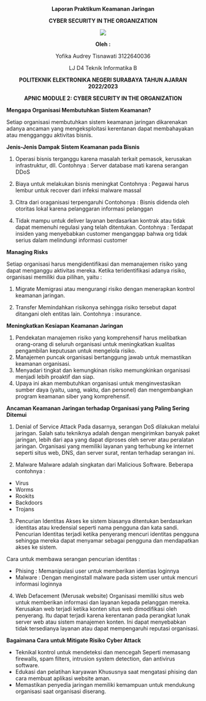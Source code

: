 <div align="center">

**Laporan Praktikum Keamanan Jaringan** 

**CYBER SECURITY IN THE ORGANIZATION** 

![](Aspose.Words.c206cde6-6acf-4022-874f-d7fb0048454d.001.png)

**Oleh :** 

Yofika Audrey Tisnawati 3122640036 

LJ D4 Teknik Informatika B 

**POLITEKNIK ELEKTRONIKA NEGERI SURABAYA TAHUN AJARAN 2022/2023** 

**APNIC MODULE 2: CYBER SECURITY IN THE ORGANIZATION**

</div>

**Mengapa Organisasi Membutuhkan Sistem Keamanan?**

Setiap organisasi membutuhkan sistem keamanan jaringan dikarenakan adanya ancaman yang mengeksploitasi kerentanan dapat membahayakan atau mengganggu aktivitas bisnis.

**Jenis-Jenis Dampak Sistem Keamanan pada Bisnis**

1.	Operasi bisnis terganggu karena masalah terkait pemasok, kerusakan infrastruktur, dll. 
Contohnya : Server database mati karena serangan DDoS

2.	Biaya untuk melakukan bisnis meningkat
Contohnya : Pegawai harus lembur untuk recover dari infeksi malware massal

3.	Citra dari oraganisasi terpengaruhi
Contohonya : Bisnis didenda oleh otoritas lokal karena pelanggaran informasi pelanggan

4.	Tidak mampu untuk deliver layanan berdasarkan kontrak atau tidak dapat memenuhi regulasi yang telah ditentukan.
Contohnya : Terdapat insiden yang menyebabkan customer menganggap bahwa org tidak serius dalam melindungi informasi customer

**Managing Risks**

Setiap organisasi harus mengidentifikasi dan memanajemen risiko yang dapat menganggu aktivitas mereka. Ketika teridentifikasi adanya risiko, organisasi memiliki dua pilihan, yaitu :
1.	Migrate
Memigrasi atau mengurangi risiko dengan menerapkan kontrol keamanan jaringan.

2.	Transfer
Memindahkan risikonya sehingga risiko tersebut dapat ditangani oleh entitas lain. Contohnya : insurance.

**Meningkatkan Kesiapan Keamanan Jaringan**

1.	Pendekatan manajemen risiko yang komprehensif harus melibatkan orang-orang di seluruh organisasi untuk meningkatkan kualitas pengambilan keputusan untuk mengelola risiko.
2.	Manajemen puncak organisasi bertanggung jawab untuk memastikan keamanan organisasi.
3.	Menyadari tingkat dan kemungkinan risiko memungkinkan organisasi menjadi lebih proaktif dan siap.
4.	Upaya ini akan membutuhkan organisasi untuk menginvestasikan sumber daya (yaitu, uang, waktu, dan personel) dan mengembangkan program keamanan siber yang komprehensif.


**Ancaman Keamanan Jaringan terhadap Organisasi yang Paling Sering Ditemui**

1.	Denial of Service Attack
Pada dasarnya, serangan DoS dilakukan melalui jaringan. Salah satu tekniknya adalah dengan mengirimkan banyak paket jaringan, lebih dari apa yang dapat diproses oleh server atau peralatan jaringan. Organisasi yang memiliki layanan yang terhubung ke internet seperti situs web, DNS, dan server surat, rentan terhadap serangan ini.

2.	Malware
Malware adalah singkatan dari Malicious Software. Beberapa contohnya :
-	Virus
-	Worms
-	Rookits
-	Backdoors
-	Trojans

3.	Pencurian Identitas
Akses ke sistem biasanya ditentukan berdasarkan identitas atau kredensial seperti nama pengguna dan kata sandi. Pencurian Identitas terjadi ketika penyerang mencuri identitas pengguna sehingga mereka dapat menyamar sebagai pengguna dan mendapatkan akses ke sistem.

Cara untuk membawa serangan pencurian identitas :
-	Phising : Memanipulasi user untuk memberikan identias loginnya
-	Malware : Dengan menginstall malware pada sistem user untuk mencuri informasi loginnya

4.	Web Defacement (Merusak website)
Organisasi memiliki situs web untuk memberikan informasi dan layanan kepada pelanggan mereka. Kerusakan web terjadi ketika konten situs web dimodifikasi oleh penyerang. Itu dapat terjadi karena kerentanan pada perangkat lunak server web atau sistem manajemen konten. Ini dapat menyebabkan tidak tersedianya layanan atau dapat mempengaruhi reputasi organisasi.

**Bagaimana Cara untuk Mitigate Risiko Cyber Attack**

- Teknikal kontrol untuk mendeteksi dan mencegah 
Seperti memasang firewalls, spam filters, intrusion system detection, dan antivirus software.
- Edukasi dan pelatihan karyawan 
Khususnya saat mengatasi phising dan cara membuat aplikasi website aman.
- Memastikan penyedia jaringan memiliki kemampuan untuk mendukung organisasi saat organisasi diserang.